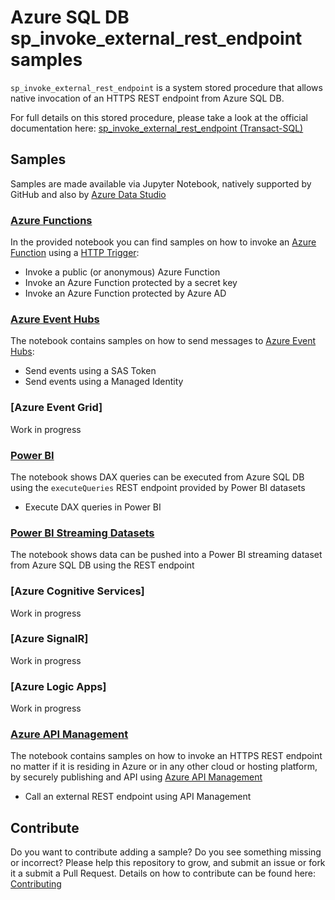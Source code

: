 # Azure SQL DB sp_invoke_external_rest_endpoint samples

`sp_invoke_external_rest_endpoint` is a system stored procedure that allows native invocation of an HTTPS REST endpoint from Azure SQL DB.

For full details on this stored procedure, please take a look at the official documentation here: [sp_invoke_external_rest_endpoint (Transact-SQL)](https://learn.microsoft.com/sql/relational-databases/system-stored-procedures/sp-invoke-external-rest-endpoint-transact-sql)

## Samples

Samples are made available via Jupyter Notebook, natively supported by GitHub and also by [Azure Data Studio](https://learn.microsoft.com/en-us/sql/azure-data-studio/notebooks/notebooks-guidance)

### [Azure Functions](./azure-functions.ipynb)

In the provided notebook you can find samples on how to invoke an [Azure Function](https://learn.microsoft.com/azure/azure-functions/functions-overview) using a [HTTP Trigger](https://learn.microsoft.com/azure/azure-functions/functions-bindings-http-webhook-trigger):

- Invoke a public (or anonymous) Azure Function
- Invoke an Azure Function protected by a secret key
- Invoke an Azure Function protected by Azure AD

### [Azure Event Hubs](./azure-event-hubs.ipynb)

The notebook contains samples on how to send messages to [Azure Event Hubs](https://learn.microsoft.com/en-us/azure/event-hubs/event-hubs-about):

- Send events using a SAS Token
- Send events using a Managed Identity

### [Azure Event Grid]

Work in progress

### [Power BI](./power-bi.ipynb)

The notebook shows DAX queries can be executed from Azure SQL DB using the `executeQueries` REST endpoint provided by Power BI datasets

- Execute DAX queries in Power BI

### [Power BI Streaming Datasets](./power-bi-streaming-datasets.ipynb)

The notebook shows data can be pushed into a Power BI streaming dataset from Azure SQL DB using the REST endpoint

### [Azure Cognitive Services]

Work in progress

### [Azure SignalR]

Work in progress

### [Azure Logic Apps]

Work in progress

### [Azure API Management](./azure-api-management.ipynb)

The notebook contains samples on how to invoke an HTTPS REST endpoint no matter if it is residing in Azure or in any other cloud or hosting platform, by securely publishing and API using [Azure API Management](https://learn.microsoft.com/en-us/azure/api-management/)

- Call an external REST endpoint using API Management

## Contribute

Do you want to contribute adding a sample? Do you see something missing or incorrect? Please help this repository to grow, and submit an issue or fork it a submit a Pull Request. Details on how to contribute can be found here: [Contributing](./CONTRIBUTING.md) 
